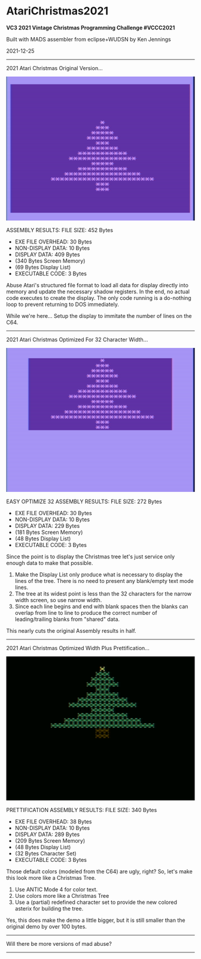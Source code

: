 # AtariChristmas2021
**VC3 2021 Vintage Christmas Programming Challenge #VCCC2021**

Built with MADS assembler from eclipse+WUDSN by Ken Jennings

2021-12-25

---

2021 Atari Christmas Original Version... 

[![DEMO](https://raw.githubusercontent.com/kenjennings/AtariChristmas2021/master/AtariChristmas2021.png)](https://github.com/kenjennings/AtariChristmas2021/blob/main/README.md "Demo") 

ASSEMBLY RESULTS:
FILE SIZE:         452 Bytes
- EXE FILE OVERHEAD:  30 Bytes
- NON-DISPLAY DATA:   10 Bytes
- DISPLAY DATA:      409 Bytes
- (340 Bytes Screen Memory)
- (69 Bytes Display List)
- EXECUTABLE CODE:     3 Bytes 

Abuse Atari's structured file format to load all data for display directly into memory and update the necessary shadow registers.  In the end, no actual code executes to create the display. The only code running is a do-nothing loop to prevent returning to DOS immediately.

While we're here... Setup the display to immitate the number of lines on the C64.

---

2021 Atari Christmas Optimized For 32 Character Width... 

[![DEMO](https://raw.githubusercontent.com/kenjennings/AtariChristmas2021/master/AtariChristmas2021opt32.png)](https://github.com/kenjennings/AtariChristmas2021/blob/main/README.md "Demo") 

EASY OPTIMIZE 32 ASSEMBLY RESULTS:
FILE SIZE:         272 Bytes
- EXE FILE OVERHEAD:  30 Bytes
- NON-DISPLAY DATA:   10 Bytes
- DISPLAY DATA:      229 Bytes
- (181 Bytes Screen Memory)
- (48 Bytes Display List)
- EXECUTABLE CODE:     3 Bytes 

Since the point is to display the Christmas tree let's just service only enough data to make that possible.
 1) Make the Display List only produce what is necessary to display the lines of the tree.   There is no need to present any blank/empty text mode lines. 
 2) The tree at its widest point is less than the 32 characters for the narrow width screen, so use narrow width.
 3) Since each line begins and end with blank spaces then the blanks can overlap from line to line to produce the correct number of leading/trailing blanks from "shared" data.

This nearly cuts the original Assembly results in half.

---

2021 Atari Christmas Optimized Width Plus Prettification... 

[![DEMO](https://raw.githubusercontent.com/kenjennings/AtariChristmas2021/master/AtariChristmas2021opt32pretty.png)](https://github.com/kenjennings/AtariChristmas2021/blob/main/README.md "Demo") 

PRETTIFICATION ASSEMBLY RESULTS:
FILE SIZE:         340 Bytes
- EXE FILE OVERHEAD:  38 Bytes
- NON-DISPLAY DATA:   10 Bytes
- DISPLAY DATA:      289 Bytes
- (209 Bytes Screen Memory)
- (48 Bytes Display List)
- (32 Bytes Character Set)
- EXECUTABLE CODE:     3 Bytes 

Those default colors (modeled from the C64) are ugly, right?   So, let's make this look more like a Christmas Tree.  
1) Use ANTIC Mode 4 for color text.
2) Use colors more like a Christmas Tree
3) Use a (partial) redefined character set to provide the new colored asterix for building the tree.

Yes, this does make the demo a little bigger, but it is still smaller than the original demo by over 100 bytes.

---

Will there be more versions of mad abuse?

--- 
